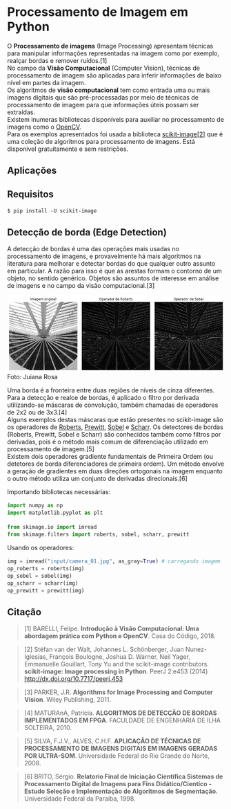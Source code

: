 # Processamento de Imagem em Python

O **Processamento de imagens** (Image Processing) apresentam técnicas para manipular informações representadas na imagem como por exemplo, realçar bordas e remover ruídos.[1]  
No campo da **Visão Computacional** (Computer Vision), técnicas de processamento de imagem são aplicadas para inferir informações de baixo nível em partes da imagem.  
Os algoritmos de **visão computacional** tem como entrada uma ou mais imagens digitais que são pré-processadas por meio de técnicas de processamento de imagem para que informações úteis possam ser extraídas.  
Existem inumeras bibliotecas disponíveis para auxiliar no processamento de imagens como o [OpenCV](https://opencv.org/).  
Para os exemplos apresentados foi usada a biblioteca [scikit-image[2]](https://scikit-image.org/) que é uma coleção de algoritmos para processamento de imagens. Está disponível gratuitamente e sem restrições. 

## Aplicações


## Requisitos
```
$ pip install -U scikit-image
```  

## Detecção de borda (Edge Detection)

A detecção de bordas é uma das operações mais usadas no processamento de imagens, e provavelmente há mais algoritmos na literatura para melhorar e detectar bordas do que qualquer outro assunto em particular. A razão para isso é que as arestas formam o contorno de um objeto, no sentido genérico. Objetos são assuntos de interesse em análise de imagens e no campo da visão computacional.[3]  

[![Museu do Amanhã](img/exemplo_01.png "Museu do Amanhã")](https://scontent.fmao1-1.fna.fbcdn.net/v/t1.0-9/13263687_2041642749394064_8302628300458166040_n.jpg?_nc_cat=0&oh=3d272cf66b8468e7d80bb20b0fafa5c0&oe=5C016476)  
Foto: Juiana Rosa

Uma borda é a fronteira entre duas regiões de níveis de cinza diferentes. Para a detecção e realce de bordas, é aplicado o filtro por derivada utilizando-se máscaras de convolução, também chamadas de operadores de 2x2 ou de 3x3.[4]  
Alguns exemplos destas máscaras que estão presentes no scikit-image são os operadores de [Roberts](https://en.wikipedia.org/wiki/Roberts_cross), [Prewitt](https://en.wikipedia.org/wiki/Prewitt_operator), [Sobel](https://en.wikipedia.org/wiki/Sobel_operator) e [Scharr](https://en.wikipedia.org/wiki/Sobel_operator#Alternative_operators).
Os detectores de bordas (Roberts, Prewitt, Sobel e Scharr) são conhecidos também como filtros por derivadas, pois é o método mais comum de diferenciação utilizado em processamento de imagem.[5]  
Existem dois operadores gradiente fundamentais de Primeira Ordem (ou detetores de borda diferenciadores de primeira ordem). Um método envolve a geração de gradientes em duas direções ortogonais na imagem enquanto o outro método utiliza um conjunto de derivadas direcionais.[6]  

Importando bibliotecas necessárias:  

```python
import numpy as np
import matplotlib.pyplot as plt

from skimage.io import imread
from skimage.filters import roberts, sobel, scharr, prewitt
```  

Usando os operadores:  

```python
img = imread("input/camera_01.jpg", as_gray=True) # carregando imagem
op_roberts = roberts(img)
op_sobel = sobel(img)
op_scharr = scharr(img)
op_prewitt = prewitt(img)

```

## Citação

> [1] BARELLI, Felipe. **Introdução à Visão Computacional: Uma abordagem prática com Python e OpenCV**. Casa do Código, 2018.

> [2] Stéfan van der Walt, Johannes L. Schönberger, Juan Nunez-Iglesias, François Boulogne, Joshua D. Warner, Neil Yager, Emmanuelle Gouillart, Tony Yu and the scikit-image contributors. **scikit-image: Image processing in Python**. PeerJ 2:e453 (2014) http://dx.doi.org/10.7717/peerj.453

> [3] PARKER, J.R. **Algorithms for Image Processing and Computer Vision**. Wiley Publishing, 2011.

> [4] MATURAnA, Patrícia. **ALGORITMOS DE DETECÇÃO DE BORDAS IMPLEMENTADOS EM FPGA**. FACULDADE DE ENGENHARIA DE ILHA SOLTEIRA, 2010.

> [5] SILVA, F.J.V., ALVES, C.H.F. **APLICAÇÃO DE TÉCNICAS DE PROCESSAMENTO DE IMAGENS DIGITAIS EM IMAGENS GERADAS POR ULTRA-SOM**. Universidade Federal do Rio Grande do Norte, 2008.

> [6] BRITO, Sérgio. **Relatorio Final de Iniciação Científica Sistemas de Processamento Digital de Imagens para Fins Didático/Cientíco - Estudo	 Seleção e Implementação de Algoritmos de Segmentação.** Universidade Federal da Paraíba, 1998.

